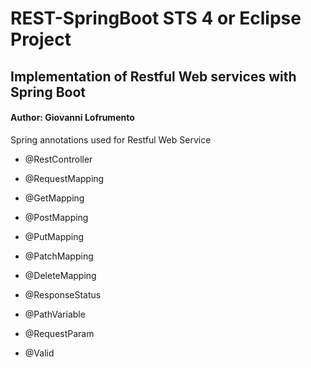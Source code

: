 # **REST-SpringBoot** STS 4 or Eclipse Project

## Implementation of Restful Web services with Spring Boot

#### Author: Giovanni Lofrumento

Spring annotations used for Restful Web Service

* @RestController
* @RequestMapping
 
* @GetMapping
* @PostMapping
* @PutMapping
* @PatchMapping
* @DeleteMapping

* @ResponseStatus

* @PathVariable
* @RequestParam

* @Valid